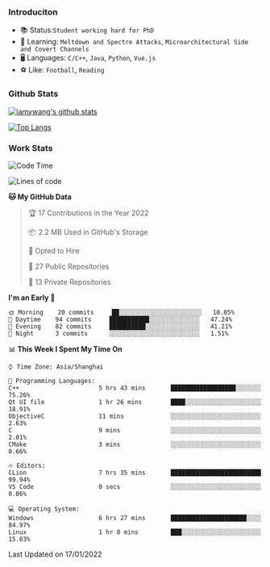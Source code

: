 ### Introduciton

- 📚 Status:`Student working hard for PhD`
- 🔎 Learning: `Meltdown and Spectre Attacks`, `Microarchitectural Side and Covert Channels`
- 🖥️ Languages: `C/C++`, `Java`, `Python`, `Vue.js`
- ⚽ Like: `Football`, `Reading`

### Github Stats

[![iamywang's github stats](https://github-readme-stats.vercel.app/api?username=iamywang&count_private=true&show_icons=true)]()

[![Top Langs](https://github-readme-stats.vercel.app/api/top-langs/?username=iamywang&layout=compact)]()

### Work Stats

<!--START_SECTION:waka-->
![Code Time](http://img.shields.io/badge/Code%20Time-76%20hrs%2059%20mins-blue)

![Lines of code](https://img.shields.io/badge/From%20Hello%20World%20I%27ve%20Written-537%20Thousand%20lines%20of%20code-blue)

**🐱 My GitHub Data** 

> 🏆 17 Contributions in the Year 2022
 > 
> 📦 2.2 MB Used in GitHub's Storage 
 > 
> 💼 Opted to Hire
 > 
> 📜 27 Public Repositories 
 > 
> 🔑 13 Private Repositories  
 > 
**I'm an Early 🐤** 

```text
🌞 Morning    20 commits     ██░░░░░░░░░░░░░░░░░░░░░░░   10.05% 
🌆 Daytime    94 commits     ███████████░░░░░░░░░░░░░░   47.24% 
🌃 Evening    82 commits     ██████████░░░░░░░░░░░░░░░   41.21% 
🌙 Night      3 commits      ░░░░░░░░░░░░░░░░░░░░░░░░░   1.51%

```


📊 **This Week I Spent My Time On** 

```text
⌚︎ Time Zone: Asia/Shanghai

💬 Programming Languages: 
C++                      5 hrs 43 mins       ██████████████████░░░░░░░   75.26% 
Qt UI file               1 hr 26 mins        ████░░░░░░░░░░░░░░░░░░░░░   18.91% 
ObjectiveC               11 mins             ░░░░░░░░░░░░░░░░░░░░░░░░░   2.63% 
C                        9 mins              ░░░░░░░░░░░░░░░░░░░░░░░░░   2.01% 
CMake                    3 mins              ░░░░░░░░░░░░░░░░░░░░░░░░░   0.66%

🔥 Editors: 
CLion                    7 hrs 35 mins       █████████████████████████   99.94% 
VS Code                  0 secs              ░░░░░░░░░░░░░░░░░░░░░░░░░   0.06%

💻 Operating System: 
Windows                  6 hrs 27 mins       █████████████████████░░░░   84.97% 
Linux                    1 hr 8 mins         ███░░░░░░░░░░░░░░░░░░░░░░   15.03%

```


 Last Updated on 17/01/2022
<!--END_SECTION:waka-->
